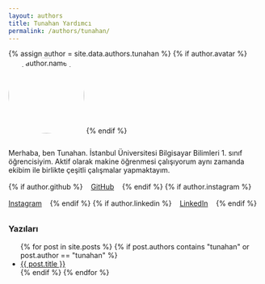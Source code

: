```yaml
---
layout: authors
title: Tunahan Yardımcı
permalink: /authors/tunahan/
---
```


{% assign author = site.data.authors.tunahan %}
{% if author.avatar %}
  <img alt="{{ author.name }}" src="{{ author.avatar }}"  style="width:150px;border-radius:50%;margin-bottom:1rem;">
{% endif %}

<!-- BURASI CV / TANITIM ALANI -->
<p>
  Merhaba, ben Tunahan. İstanbul Üniversitesi Bilgisayar Bilimleri 1. sınıf öğrencisiyim.  
  Aktif olarak makine öğrenmesi çalışıyorum aynı zamanda ekibim ile birlikte çeşitli çalışmalar yapmaktayım.
</p>

<!-- Sosyal ikonlar -->
<div class="author-links">
  {% if author.github %}
    <a href="{{ author.github }}" target="_blank" class="social-link">
      <i class="fab fa-github"></i> GitHub
    </a>
  {% endif %}
  {% if author.instagram %}
    <a href="{{ author.instagram }}" target="_blank" class="social-link">
      <i class="fab fa-instagram"></i> Instagram
    </a>
  {% endif %}
  {% if author.linkedin %}
    <a href="{{ author.linkedin }}" target="_blank" class="social-link">
      <i class="fab fa-linkedin"></i> LinkedIn
    </a>
  {% endif %}
</div>
<style>
  .author-links {
    display: flex;
    gap: 1rem;
    margin-top: 1rem;
    flex-wrap: wrap;
  }

  .author-links .social-link {
    display: inline-flex;
    align-items: center;
    font-size: 1rem;
    text-decoration: none;
    gap: 0.5rem;
    color: inherit;
    transition: color 0.2s;
  }

  .author-links .social-link:hover {
    color: #0d6efd; /* hover rengi */
  }
</style>
<!-- Yazıları -->
<h3 style="margin-top: 2rem;">Yazıları</h3>
<ul>
  {% for post in site.posts %}
  {% if post.authors contains "tunahan" or post.author == "tunahan" %}
      <li><a href="{{ post.url }}">{{ post.title }}</a></li>
    {% endif %}
  {% endfor %}
</ul>
